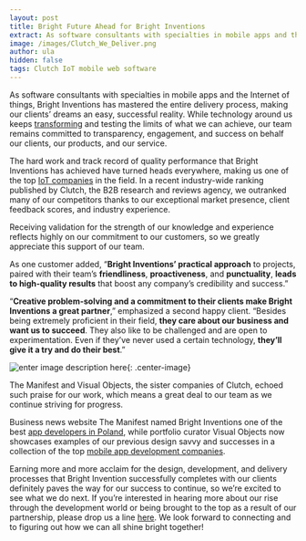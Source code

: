 ```yaml
---
layout: post
title: Bright Future Ahead for Bright Inventions
extract: As software consultants with specialties in mobile apps and the Internet of things, Bright Inventions has mastered the entire delivery process, making our clients’ dreams an easy, successful reality. While technology around us keeps transforming and testing the limits of what we can achieve, our team remains committed to transparency, engagement, and success on behalf our clients, our products, and our service.
image: /images/Clutch_We_Deliver.png
author: ula
hidden: false
tags: Clutch IoT mobile web software 
---
```

As software consultants with specialties in mobile apps and the Internet of things, Bright Inventions has mastered the entire delivery process, making our clients’ dreams an easy, successful reality. While technology around us keeps [transforming](https://www.forbes.com/sites/forbescommunicationscouncil/2019/04/08/disrupt-or-be-disrupted-seven-steps-to-digital-transformation/#94254765f20b) and testing the limits of what we can achieve, our team remains committed to transparency, engagement, and success on behalf our clients, our products, and our service.

The hard work and track record of quality performance that Bright Inventions has achieved have turned heads everywhere, making us one of the top [IoT companies](https://clutch.co/developers/internet-of-things) in the field. In a recent industry-wide ranking published by Clutch, the B2B research and reviews agency, we outranked many of our competitors thanks to our exceptional market presence, client feedback scores, and industry experience.

Receiving validation for the strength of our knowledge and experience reflects highly on our commitment to our customers, so we greatly appreciate this support of our team.

As one customer added, “**Bright Inventions’ practical approach** to projects, paired with their team’s **friendliness**, **proactiveness**, and **punctuality**, **leads to high-quality results** that boost any company’s credibility and success.”

“**Creative problem-solving and a commitment to their clients make Bright Inventions a great partner**,” emphasized a second happy client. “Besides being extremely proficient in their field, **they care about our business and want us to succeed**. They also like to be challenged and are open to experimentation. Even if they’ve never used a certain technology, **they’ll give it a try and do their best**.”

![enter image description here](https://lh3.googleusercontent.com/jP6Tltiat8PytaoZJ2c_0MGQcqickjy2iJ9bWtxE7g-EKLy5xYVwCNFIoPROoaOzQiu5bPWgmAxU "We Deliver on Clutch"){: .center-image}

The Manifest and Visual Objects, the sister companies of Clutch, echoed such praise for our work, which means a great deal to our team as we continue striving for progress.

Business news website The Manifest named Bright Inventions one of the best [app developers in Poland](https://themanifest.com/pl/app-development/companies#brightinventions), while portfolio curator Visual Objects now showcases examples of our previous design savvy and successes in a collection of the top [mobile app development companies](https://visualobjects.com/app-development/top-mobile-app-development-companies).

Earning more and more acclaim for the design, development, and delivery processes that Bright Invention successfully completes with our clients definitely paves the way for our success to continue, so we’re excited to see what we do next. If you’re interested in hearing more about our rise through the development world or being brought to the top as a result of our partnership, please drop us a line [here](https://brightinventions.pl/contact/). We look forward to connecting and to figuring out how we can all shine bright together!
